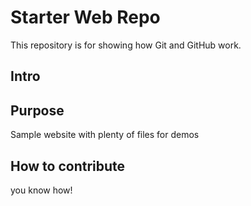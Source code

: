 # Starter Web Repo

This repository is for showing how Git and GitHub work.

## Intro

## Purpose

Sample website with plenty of files for demos

## How to contribute
you know how!
